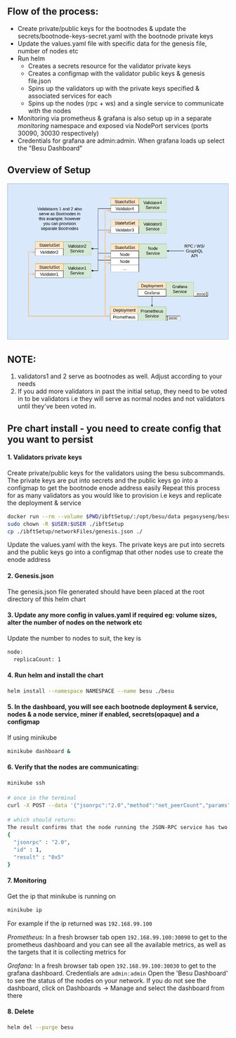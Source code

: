
## Flow of the process:
- Create private/public keys for the bootnodes & update the secrets/bootnode-keys-secret.yaml with the bootnode private keys
- Update the values.yaml file with specific data for the genesis file, number of nodes etc
- Run helm
  - Creates a secrets resource for the validator private keys
  - Creates a configmap with the validator public keys & genesis file.json
  - Spins up the validators up with the private keys specified & associated services for each
  - Spins up the nodes (rpc + ws) and a single service to communicate with the nodes
- Monitoring via prometheus & grafana is also setup up in a separate *monitoring* namespace and exposed via NodePort services (ports 30090, 30030 respectively)
- Credentials for grafana are admin:admin. When grafana loads up select the "Besu Dashboard"


## Overview of Setup
![Image ibft](../../../images/ibft.png)

## NOTE:
1. validators1 and 2 serve as bootnodes as well. Adjust according to your needs
2. If you add more validators in past the initial setup, they need to be voted in to be validators i.e they will serve as normal nodes and not validators until they've been voted in.

## Pre chart install - you need to create config that you want to persist
#### 1. Validators private keys
Create private/public keys for the validators using the besu subcommands. The private keys are put into secrets and the public keys go into a configmap to get the bootnode enode address easily
Repeat this process for as many validators as you would like to provision i.e keys and replicate the deployment & service

```bash
docker run --rm --volume $PWD/ibftSetup/:/opt/besu/data pegasyseng/besu:develop operator generate-blockchain-config --config-file=/opt/besu/data/ibftConfigFile.json --to=/opt/besu/data/networkFiles --private-key-file-name=key
sudo chown -R $USER:$USER ./ibftSetup
cp ./ibftSetup/networkFiles/genesis.json ./
```

Update the values.yaml with the keys. The private keys are put into secrets and the public keys go into a configmap that other nodes use to create the enode address

#### 2. Genesis.json
The genesis.json file generated should have been placed at the root directory of this helm chart

#### 3. Update any more config in values.yaml if required eg: volume sizes, alter the number of nodes on the network etc
Update the number to nodes to suit, the key is
```bash
node:
  replicaCount: 1
```

#### 4. Run helm and install the chart
```bash
helm install --namespace NAMESPACE --name besu ./besu
```

#### 5. In the dashboard, you will see each bootnode deployment & service, nodes & a node service, miner if enabled, secrets(opaque) and a configmap

If using minikube
```bash
minikube dashboard &
```

#### 6. Verify that the nodes are communicating:
```bash
minikube ssh

# once in the terminal
curl -X POST --data '{"jsonrpc":"2.0","method":"net_peerCount","params":[],"id":1}' <BESU_NODE_SERVICE_HOST>:8545

# which should return:
The result confirms that the node running the JSON-RPC service has two peers:
{
  "jsonrpc" : "2.0",
  "id" : 1,
  "result" : "0x5"
}

```

#### 7. Monitoring
Get the ip that minikube is running on
```bash
minikube ip
```

For example if the ip returned was `192.168.99.100`

*Prometheus:*
In a fresh browser tab open `192.168.99.100:30090` to get to the prometheus dashboard and you can see all the available metrics, as well as the targets that it is collecting metrics for

*Grafana:*
In a fresh browser tab open `192.168.99.100:30030` to get to the grafana dashboard. Credentials are `admin:admin` Open the 'Besu Dashboard' to see the status of the nodes on your network. If you do not see the dashboard, click on Dashboards -> Manage and select the dashboard from there


#### 8. Delete
```bash
helm del --purge besu

```

